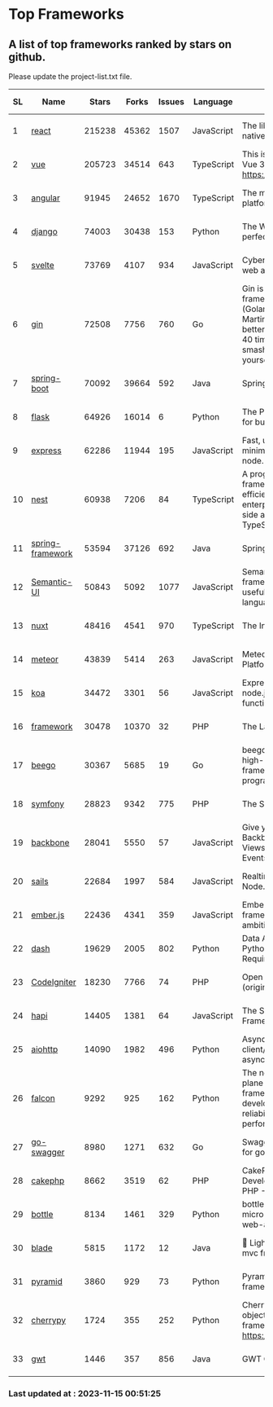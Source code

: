 # Top Frameworks
## A list of top frameworks ranked by stars on github.  
Please update the project-list.txt file.

| SL| Name  | Stars| Forks| Issues | Language | Description | Last Commit |
| --| ------| -----| ---- | ------ | -------- | ----------- | ----------- |
| 1 | [react](https://github.com/facebook/react) | 215238 | 45362 | 1507 | JavaScript | The library for web and native user interfaces. | 2023-11-14 18:23:39 |
| 2 | [vue](https://github.com/vuejs/vue) | 205723 | 34514 | 643 | TypeScript | This is the repo for Vue 2. For Vue 3, go to https://github.com/vuejs/core | 2023-11-07 07:32:23 |
| 3 | [angular](https://github.com/angular/angular) | 91945 | 24652 | 1670 | TypeScript | The modern web developer’s platform | 2023-11-14 22:02:03 |
| 4 | [django](https://github.com/django/django) | 74003 | 30438 | 153 | Python | The Web framework for perfectionists with deadlines. | 2023-11-14 19:22:07 |
| 5 | [svelte](https://github.com/sveltejs/svelte) | 73769 | 4107 | 934 | JavaScript | Cybernetically enhanced web apps | 2023-11-15 00:49:11 |
| 6 | [gin](https://github.com/gin-gonic/gin) | 72508 | 7756 | 760 | Go | Gin is a HTTP web framework written in Go (Golang). It features a Martini-like API with much better performance -- up to 40 times faster. If you need smashing performance, get yourself some Gin. | 2023-09-27 07:17:11 |
| 7 | [spring-boot](https://github.com/spring-projects/spring-boot) | 70092 | 39664 | 592 | Java | Spring Boot | 2023-11-14 20:47:00 |
| 8 | [flask](https://github.com/pallets/flask) | 64926 | 16014 | 6 | Python | The Python micro framework for building web applications. | 2023-11-09 21:29:20 |
| 9 | [express](https://github.com/expressjs/express) | 62286 | 11944 | 195 | JavaScript | Fast, unopinionated, minimalist web framework for node. | 2023-06-04 15:47:20 |
| 10 | [nest](https://github.com/nestjs/nest) | 60938 | 7206 | 84 | TypeScript | A progressive Node.js framework for building efficient, scalable, and enterprise-grade server-side applications with TypeScript/JavaScript 🚀 | 2023-11-14 12:22:48 |
| 11 | [spring-framework](https://github.com/spring-projects/spring-framework) | 53594 | 37126 | 692 | Java | Spring Framework | 2023-11-14 20:01:14 |
| 12 | [Semantic-UI](https://github.com/Semantic-Org/Semantic-UI) | 50843 | 5092 | 1077 | JavaScript | Semantic is a UI component framework based around useful principles from natural language. | 2023-01-11 17:05:32 |
| 13 | [nuxt](https://github.com/nuxt/nuxt) | 48416 | 4541 | 970 | TypeScript | The Intuitive Vue Framework. | 2023-11-14 16:56:31 |
| 14 | [meteor](https://github.com/meteor/meteor) | 43839 | 5414 | 263 | JavaScript | Meteor, the JavaScript App Platform | 2023-11-13 19:30:27 |
| 15 | [koa](https://github.com/koajs/koa) | 34472 | 3301 | 56 | JavaScript | Expressive middleware for node.js using ES2017 async functions | 2023-11-08 15:05:20 |
| 16 | [framework](https://github.com/laravel/framework) | 30478 | 10370 | 32 | PHP | The Laravel Framework. | 2023-11-14 22:59:35 |
| 17 | [beego](https://github.com/beego/beego) | 30367 | 5685 | 19 | Go | beego is an open-source, high-performance web framework for the Go programming language. | 2023-10-26 14:18:44 |
| 18 | [symfony](https://github.com/symfony/symfony) | 28823 | 9342 | 775 | PHP | The Symfony PHP framework | 2023-11-14 22:57:17 |
| 19 | [backbone](https://github.com/jashkenas/backbone) | 28041 | 5550 | 57 | JavaScript | Give your JS App some Backbone with Models, Views, Collections, and Events | 2023-08-10 22:05:08 |
| 20 | [sails](https://github.com/balderdashy/sails) | 22684 | 1997 | 584 | JavaScript | Realtime MVC Framework for Node.js | 2023-09-01 21:26:40 |
| 21 | [ember.js](https://github.com/emberjs/ember.js) | 22436 | 4341 | 359 | JavaScript | Ember.js - A JavaScript framework for creating ambitious web applications | 2023-11-09 22:10:33 |
| 22 | [dash](https://github.com/plotly/dash) | 19629 | 2005 | 802 | Python | Data Apps & Dashboards for Python. No JavaScript Required. | 2023-10-26 19:38:28 |
| 23 | [CodeIgniter](https://github.com/bcit-ci/CodeIgniter) | 18230 | 7766 | 74 | PHP | Open Source PHP Framework (originally from EllisLab) | 2023-04-07 17:57:13 |
| 24 | [hapi](https://github.com/hapijs/hapi) | 14405 | 1381 | 64 | JavaScript | The Simple, Secure Framework Developers Trust | 2023-09-18 11:40:11 |
| 25 | [aiohttp](https://github.com/aio-libs/aiohttp) | 14090 | 1982 | 496 | Python | Asynchronous HTTP client/server framework for asyncio and Python | 2023-11-14 11:48:56 |
| 26 | [falcon](https://github.com/falconry/falcon) | 9292 | 925 | 162 | Python | The no-magic web data plane API and microservices framework for Python developers, with a focus on reliability, correctness, and performance at scale. | 2023-11-12 19:21:29 |
| 27 | [go-swagger](https://github.com/go-swagger/go-swagger) | 8980 | 1271 | 632 | Go | Swagger 2.0 implementation for go | 2023-08-21 22:25:45 |
| 28 | [cakephp](https://github.com/cakephp/cakephp) | 8662 | 3519 | 62 | PHP | CakePHP: The Rapid Development Framework for PHP - Official Repository | 2023-11-14 03:52:28 |
| 29 | [bottle](https://github.com/bottlepy/bottle) | 8134 | 1461 | 329 | Python | bottle.py is a fast and simple micro-framework for python web-applications. | 2022-09-05 15:24:52 |
| 30 | [blade](https://github.com/lets-blade/blade) | 5815 | 1172 | 12 | Java | :rocket: Lightning fast and elegant mvc framework for Java8 | 2023-06-16 05:18:49 |
| 31 | [pyramid](https://github.com/Pylons/pyramid) | 3860 | 929 | 73 | Python | Pyramid - A Python web framework | 2023-09-14 21:55:43 |
| 32 | [cherrypy](https://github.com/cherrypy/cherrypy) | 1724 | 355 | 252 | Python | CherryPy is a pythonic, object-oriented HTTP framework.      https://cherrypy.dev | 2023-08-04 13:52:17 |
| 33 | [gwt](https://github.com/gwtproject/gwt) | 1446 | 357 | 856 | Java | GWT Open Source Project | 2023-11-13 00:48:23 |

### Last updated at : 2023-11-15 00:51:25
